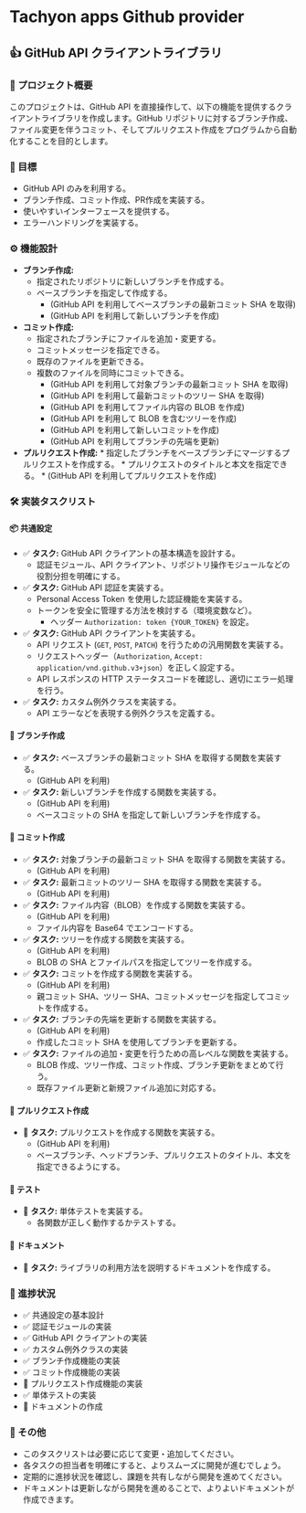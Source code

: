 # Tachyon apps Github provider

## 👍 GitHub API クライアントライブラリ

### 🚀 プロジェクト概要

このプロジェクトは、GitHub API を直接操作して、以下の機能を提供するクライアントライブラリを作成します。GitHub リポジトリに対するブランチ作成、ファイル変更を伴うコミット、そしてプルリクエスト作成をプログラムから自動化することを目的とします。

### 🎯 目標

*   GitHub API のみを利用する。
*   ブランチ作成、コミット作成、PR作成を実装する。
*   使いやすいインターフェースを提供する。
*   エラーハンドリングを実装する。

### ⚙️ 機能設計

*   **ブランチ作成:**
    *   指定されたリポジトリに新しいブランチを作成する。
    *   ベースブランチを指定して作成する。
        *   (GitHub API を利用してベースブランチの最新コミット SHA を取得)
        *   (GitHub API を利用して新しいブランチを作成)
*   **コミット作成:**
    *   指定されたブランチにファイルを追加・変更する。
    *   コミットメッセージを指定できる。
    *   既存のファイルを更新できる。
    *   複数のファイルを同時にコミットできる。
        *   (GitHub API を利用して対象ブランチの最新コミット SHA を取得)
        *   (GitHub API を利用して最新コミットのツリー SHA を取得)
        *   (GitHub API を利用してファイル内容の BLOB を作成)
        *   (GitHub API を利用して BLOB を含むツリーを作成)
        *   (GitHub API を利用して新しいコミットを作成)
        *   (GitHub API を利用してブランチの先端を更新)
*    **プルリクエスト作成:**
    *   指定したブランチをベースブランチにマージするプルリクエストを作成する。
    *   プルリクエストのタイトルと本文を指定できる。
    *   (GitHub API を利用してプルリクエストを作成)

### 🛠 実装タスクリスト

#### 📦 共通設定

*   ✅  **タスク:** GitHub API クライアントの基本構造を設計する。
    *   認証モジュール、API クライアント、リポジトリ操作モジュールなどの役割分担を明確にする。
*   ✅ **タスク:** GitHub API 認証を実装する。
    *   Personal Access Token を使用した認証機能を実装する。
    *   トークンを安全に管理する方法を検討する（環境変数など）。
        *   ヘッダー `Authorization: token {YOUR_TOKEN}` を設定。
*   ✅ **タスク:** GitHub API クライアントを実装する。
    *   API リクエスト (`GET`, `POST`, `PATCH`) を行うための汎用関数を実装する。
    *   リクエストヘッダー（`Authorization`, `Accept: application/vnd.github.v3+json`）を正しく設定する。
    *   API レスポンスの HTTP ステータスコードを確認し、適切にエラー処理を行う。
*   ✅ **タスク:** カスタム例外クラスを実装する。
    *   API エラーなどを表現する例外クラスを定義する。

#### 🌿 ブランチ作成

*   ✅ **タスク:** ベースブランチの最新コミット SHA を取得する関数を実装する。
    *   (GitHub API を利用)
*   ✅ **タスク:** 新しいブランチを作成する関数を実装する。
    *   (GitHub API を利用)
    *   ベースコミットの SHA を指定して新しいブランチを作成する。

#### 📝 コミット作成

*   ✅ **タスク:** 対象ブランチの最新コミット SHA を取得する関数を実装する。
    *   (GitHub API を利用)
*   ✅ **タスク:** 最新コミットのツリー SHA を取得する関数を実装する。
    *   (GitHub API を利用)
*   ✅ **タスク:** ファイル内容（BLOB）を作成する関数を実装する。
    *    (GitHub API を利用)
    *   ファイル内容を Base64 でエンコードする。
*   ✅ **タスク:** ツリーを作成する関数を実装する。
    *   (GitHub API を利用)
    *   BLOB の SHA とファイルパスを指定してツリーを作成する。
*   ✅ **タスク:** コミットを作成する関数を実装する。
    *   (GitHub API を利用)
    *   親コミット SHA、ツリー SHA、コミットメッセージを指定してコミットを作成する。
*   ✅ **タスク:** ブランチの先端を更新する関数を実装する。
    *   (GitHub API を利用)
    *   作成したコミット SHA を使用してブランチを更新する。
*   ✅ **タスク:** ファイルの追加・変更を行うための高レベルな関数を実装する。
    *   BLOB 作成、ツリー作成、コミット作成、ブランチ更新をまとめて行う。
    *   既存ファイル更新と新規ファイル追加に対応する。

#### 🔀 プルリクエスト作成

*   📝 **タスク:** プルリクエストを作成する関数を実装する。
    *   (GitHub API を利用)
    *   ベースブランチ、ヘッドブランチ、プルリクエストのタイトル、本文を指定できるようにする。

#### 🧪 テスト

*   📝 **タスク:** 単体テストを実装する。
    *   各関数が正しく動作するかテストする。

#### 📖 ドキュメント

*   📝 **タスク:** ライブラリの利用方法を説明するドキュメントを作成する。

### 🚦 進捗状況

*   ✅ 共通設定の基本設計
*   ✅ 認証モジュールの実装
*   ✅ GitHub API クライアントの実装
*   ✅ カスタム例外クラスの実装
*   ✅ ブランチ作成機能の実装
*   ✅ コミット作成機能の実装
*   📝 プルリクエスト作成機能の実装
*   ✅ 単体テストの実装
*   📝 ドキュメントの作成

### 📣 その他

*   このタスクリストは必要に応じて変更・追加してください。
*   各タスクの担当者を明確にすると、よりスムーズに開発が進むでしょう。
*   定期的に進捗状況を確認し、課題を共有しながら開発を進めてください。
*   ドキュメントは更新しながら開発を進めることで、よりよいドキュメントが作成できます。

